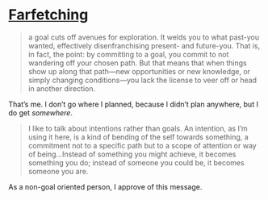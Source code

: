 # [Farfetching](https://everythingchanges.us/blog/farfetching/)

> a goal cuts off avenues for exploration. It welds you to what past-you wanted, effectively disenfranchising present- and future-you. That is, in fact, the point: by committing to a goal, you commit to not wandering off your chosen path. But that means that when things show up along that path—new opportunities or new knowledge, or simply changing conditions—you lack the license to veer off or head in another direction.

That’s me. I don’t go where I planned, because I didn’t plan anywhere, but I do get _somewhere_.

> I like to talk about intentions rather than goals. An intention, as I’m using it here, is a kind of bending of the self towards something, a commitment not to a specific path but to a scope of attention or way of being...Instead of something you might achieve, it becomes something you do; instead of someone you could be, it becomes someone you are.

As a non-goal oriented person, I approve of this message.